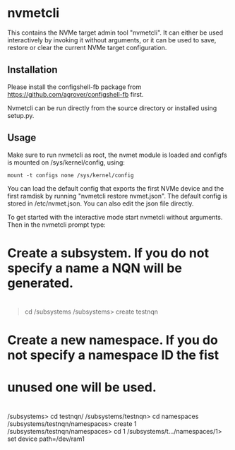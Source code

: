 
nvmetcli
========

This contains the NVMe target admin tool "nvmetcli".  It can either be
used interactively by invoking it without arguments, or it can be used
to save, restore or clear the current NVMe target configuration.


Installation
------------

Please install the configshell-fb package from
https://github.com/agrover/configshell-fb first.

Nvmetcli can be run directly from the source directory or installed
using setup.py.


Usage
-----

Make sure to run nvmetcli as root, the nvmet module is loaded and
configfs is mounted on /sys/kernel/config, using:

	mount -t configs none /sys/kernel/config

You can load the default config that exports the first NVMe device and
the first ramdisk by running "nvmetcli restore nvmet.json".  The default
config is stored in /etc/nvmet.json.  You can also edit the json file
directly.

To get started with the interactive mode start nvmetcli without
arguments.  Then in the nvmetcli prompt type:

# 
# Create a subsystem.  If you do not specify a name a NQN will be generated.
#

> cd /subsystems
/subsystems> create testnqn

#
# Create a new namespace.  If you do not specify a namespace ID the fist
# unused one will be used.
#

/subsystems> cd testnqn/
/subsystems/testnqn> cd namespaces 
/subsystems/testnqn/namespaces> create 1
/subsystems/testnqn/namespaces> cd 1
/subsystems/t.../namespaces/1> set device path=/dev/ram1
